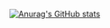 [![Anurag's GitHub stats](https://github-readme-stats.vercel.app/api?username=v&include_all_commits)](https://github.com/anuraghazra/github-readme-stats)
